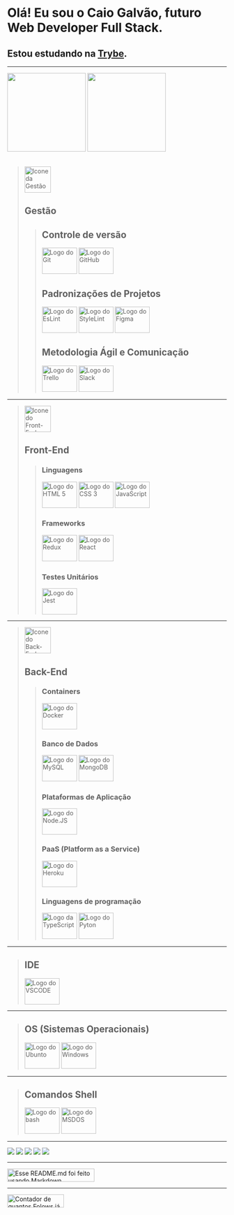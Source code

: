 # Olá! Eu sou o Caio Galvão, futuro Web Developer Full Stack.

## Estou estudando na [Trybe](https://www.betrybe.com/).
<hr>

<div style="display: flex-inline">
  <img height="180em" src="https://github-readme-stats.vercel.app/api?username=CaioBGalvao&locale=pt-br&show_icons=true&theme=nord&include_all_commits=true&count_private=true"/>
  <img height="180em" src="https://github-readme-stats.vercel.app/api/top-langs/?username=CaioBGalvao&locale=pt-br&layout=compact&langs_count=7&theme=nord"/>
</div>

<div style="display: flex-inline"><br>

> <img src="https://cdn-icons-png.flaticon.com/512/2721/2721286.png" style="height: 60px; width: 60px;" alt="Icone da Gestão"/>
>
> ## Gestão
>
>>  ## Controle de versão
>> 
>> <img alt="Logo do Git" style="height: 60px; width: 80px;" src="https://cdn.jsdelivr.net/gh/devicons/devicon/icons/git/git-original-wordmark.svg"/>
>> <img alt="Logo do GitHub" style="height: 60px; width: 80px;" src="https://cdn.jsdelivr.net/gh/devicons/devicon/icons/github/github-original-wordmark.svg"/>
>>
>> ## Padronizações de Projetos
>>
>> <img alt="Logo do EsLint" style="height: 60px; width: 80px;" src="https://cdn.jsdelivr.net/gh/devicons/devicon/icons/eslint/eslint-original-wordmark.svg"/>
>> <img alt="Logo do StyleLint" style="height: 60px; width: 80px;" src="https://cdn.worldvectorlogo.com/logos/stylelint.svg"  />
>> <img alt="Logo do Figma" style="height: 60px; width: 80px;" src="https://cdn.jsdelivr.net/gh/devicons/devicon/icons/figma/figma-original.svg"/>
>>
>> ## Metodologia Ágil e Comunicação
>> <img alt="Logo do Trello" style="height: 60px; width: 80px;" src="https://cdn.jsdelivr.net/gh/devicons/devicon/icons/trello/trello-plain-wordmark.svg"/>
>> <img alt="Logo do Slack" style="height: 60px; width: 80px;" src="https://cdn.jsdelivr.net/gh/devicons/devicon/icons/slack/slack-original-wordmark.svg"/>

<hr>

> <img src="https://cdn-icons-png.flaticon.com/512/2721/2721304.png" style="height: 60px; width: 60px;" alt="Icone do Front-End"/>
>
> ## Front-End 
>
  >>  ### Linguagens
  >> <img alt="Logo do HTML 5" style="height: 60px; width: 80px;" src="https://cdn.jsdelivr.net/gh/devicons/devicon/icons/html5/html5-original-wordmark.svg"/>
  >> <img alt="Logo do CSS 3" style="height: 60px; width: 80px;" src="https://cdn.jsdelivr.net/gh/devicons/devicon/icons/css3/css3-original-wordmark.svg"/>
  >> <img alt="Logo do JavaScript" style="height: 60px; width: 80px;" src="https://cdn.jsdelivr.net/gh/devicons/devicon/icons/javascript/javascript-original.svg"/>
  >>  
  >> ### Frameworks
  >> <img alt="Logo do Redux" style="height: 60px; width: 80px;" src="https://cdn.jsdelivr.net/gh/devicons/devicon/icons/redux/redux-original.svg"/>
  >> <img alt="Logo do React" style="height: 60px; width: 80px;" src="https://cdn.jsdelivr.net/gh/devicons/devicon/icons/react/react-original-wordmark.svg"/>
  >>
  >>  ### Testes Unitários
  >> <img alt="Logo do Jest" style="height: 60px; width: 80px;" src="https://cdn.jsdelivr.net/gh/devicons/devicon/icons/jest/jest-plain.svg"/>

<hr>



> <img src="https://cdn-icons.flaticon.com/png/512/2821/premium/2821607.png?token=exp=1658359277~hmac=fb25bfde1ef1ba8870b50fba813e97dd" style="height: 60px; width: 60px;" alt="Icone do Back-End"/>
>
> ## Back-End
>
  >> ### Containers
  >> <img alt="Logo do Docker" style="height: 60px; width: 80px;" src="https://cdn.jsdelivr.net/gh/devicons/devicon/icons/docker/docker-original-wordmark.svg"/>
  >>
  >> ### Banco de Dados
  >> <img alt="Logo do MySQL" style="height: 60px; width: 80px;" src="https://cdn.jsdelivr.net/gh/devicons/devicon/icons/mysql/mysql-original-wordmark.svg"/>
  >> <img alt="Logo do MongoDB" style="height: 60px; width: 80px;" src="https://cdn.jsdelivr.net/gh/devicons/devicon/icons/mongodb/mongodb-original-wordmark.svg"/>
  >> 
  >>
  >> ### Plataformas de Aplicação
  >> <img alt="Logo do Node.JS" style="height: 60px; width: 80px;" src="https://cdn.jsdelivr.net/gh/devicons/devicon/icons/nodejs/nodejs-original-wordmark.svg"/>
  >>
  >> ### PaaS (Platform as a Service)
  >> <img alt="Logo do Heroku" style="height: 60px; width: 80px;" src="https://cdn.jsdelivr.net/gh/devicons/devicon/icons/heroku/heroku-original-wordmark.svg">
  >>
  >> ### Linguagens de programação
  >> <img alt="Logo da TypeScript" style="height: 60px; width: 80px;" src="https://cdn.jsdelivr.net/gh/devicons/devicon/icons/typescript/typescript-original.svg"/>
  >> <img alt="Logo do Pyton" style="height: 60px; width: 80px;" src="https://cdn.jsdelivr.net/gh/devicons/devicon/icons/python/python-original-wordmark.svg"/>

<hr>
  
> ## IDE
>
> <img alt="Logo do VSCODE" style="height: 60px; width: 80px;" src="https://cdn.jsdelivr.net/gh/devicons/devicon/icons/vscode/vscode-original-wordmark.svg"/>
  
<hr>

>## OS (Sistemas Operacionais)
> 
> <img alt="Logo do Ubunto" style="height: 60px; width: 80px;" src="https://cdn.jsdelivr.net/gh/devicons/devicon/icons/ubuntu/ubuntu-plain-wordmark.svg"/>
> <img alt="Logo do Windows" style="height: 60px; width: 80px;" src="https://cdn.jsdelivr.net/gh/devicons/devicon/icons/windows8/windows8-original.svg"/>

<hr>

> ## Comandos Shell  
>
> <img alt="Logo do bash" style="height: 60px; width: 80px;" src="https://cdn.jsdelivr.net/gh/devicons/devicon/icons/bash/bash-original.svg"/>
> <img alt="Logo do MSDOS" style="height: 60px; width: 80px;" src="https://cdn.jsdelivr.net/gh/devicons/devicon/icons/msdos/msdos-original.svg"/>
</div>
  
<hr>

<div style="display: flex-inline">
  <a href="https://www.linkedin.com/in/CaioBGalvao/" target="_blank"><img src="https://img.shields.io/badge/-LinkedIn-%230077B5?style=for-the-badge&logo=linkedin&logoColor=white" target="_blank"/></a>
  <a href="https://twitter.com/Caio_BGalvao" target="_blank"><img src="https://img.shields.io/badge/Twitter-1DA1F2?style=for-the-badge&logo=twitter&logoColor=white" target="_blank"/></a>
  <a href="https://wa.me/5521998078393" target="_blank"><img src="https://img.shields.io/badge/WhatsApp-25D366?style=for-the-badge&logo=whatsapp&logoColor=white" target="_blank"/></a>
 <a href="https://t.me/CaioBG" target="_blank"><img src="https://img.shields.io/badge/Telegram-2CA5E0?style=for-the-badge&logo=telegram&logoColor=white"></a>
 <a href="mailto:caio_bgalvao@hotmail.com" target="_blank"><img src="https://img.shields.io/badge/Microsoft_Outlook-0078D4?style=for-the-badge&logo=microsoft-outlook&logoColor=white" target="_blank"/></a>
</div>
  
<hr>

<div style="display: flex-inline">
  <img alt="Esse README.md foi feito usando Markdown" height="30" width="200" src="https://img.shields.io/badge/Made%20with-Markdown-1f425f.svg"/>
</div>
  
<hr>

<div style="display: flex-inline">
  <img alt="Contador de quantos Folows já foram feitos no perfil do CaioBGalvao" height="30" width="130" src="https://img.shields.io/github/followers/CaioBGalvao.svg?style=social&label=Follow&maxAge=86400"/>
</div>
